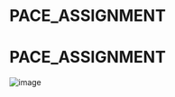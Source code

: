 ﻿# PACE_ASSIGNMENT
# PACE_ASSIGNMENT
![image](https://user-images.githubusercontent.com/79307341/216847002-d6be3117-274c-4427-b876-d8dae6a92167.png)
